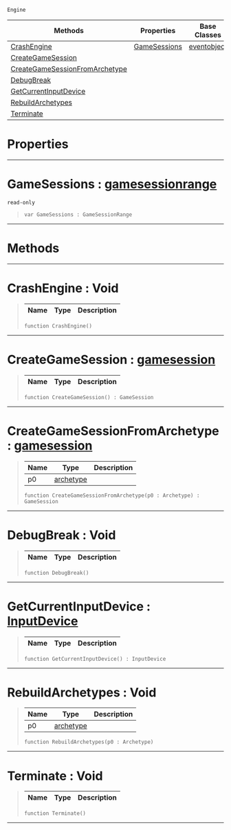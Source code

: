  `Engine`

|Methods|Properties|Base Classes|Derived Classes|
|---|---|---|---|
|[ CrashEngine](https://plasmaengine.github.io/PlasmaDocs/Plasma1/C++/code_reference/class_reference/engine.markdown#crashengine-void)|[ GameSessions](https://plasmaengine.github.io/PlasmaDocs/Plasma1/C++/code_reference/class_reference/engine.markdown#gamesessions-plasma-engine)|[eventobject](https://plasmaengine.github.io/PlasmaDocs/Plasma1/C++/code_reference/class_reference/eventobject.markdown)| |
|[ CreateGameSession](https://plasmaengine.github.io/PlasmaDocs/Plasma1/C++/code_reference/class_reference/engine.markdown#creategamesession-plasma-e)| | | |
|[ CreateGameSessionFromArchetype](https://plasmaengine.github.io/PlasmaDocs/Plasma1/C++/code_reference/class_reference/engine.markdown#creategamesessionfromarc)| | | |
|[ DebugBreak](https://plasmaengine.github.io/PlasmaDocs/Plasma1/C++/code_reference/class_reference/engine.markdown#debugbreak-void)| | | |
|[ GetCurrentInputDevice](https://plasmaengine.github.io/PlasmaDocs/Plasma1/C++/code_reference/class_reference/engine.markdown#getcurrentinputdevice-ze)| | | |
|[ RebuildArchetypes](https://plasmaengine.github.io/PlasmaDocs/Plasma1/C++/code_reference/class_reference/engine.markdown#rebuildarchetypes-void)| | | |
|[ Terminate](https://plasmaengine.github.io/PlasmaDocs/Plasma1/C++/code_reference/class_reference/engine.markdown#terminate-void)| | | |


 #  Properties


---  
 #  GameSessions : [gamesessionrange](https://plasmaengine.github.io/PlasmaDocs/Plasma1/C++/code_reference/class_reference/gamesessionrange.markdown)

 `read-only`

> 
> ``` lang=cpp, name=Lightning
> var GameSessions : GameSessionRange


---  
 #  Methods


---  
 #  CrashEngine : Void

> 
> |Name|Type|Description|
> |---|---|---|
> ``` lang=cpp, name=Lightning
> function CrashEngine()
> ``` 


---  
 #  CreateGameSession : [gamesession](https://plasmaengine.github.io/PlasmaDocs/Plasma1/C++/code_reference/class_reference/gamesession.markdown)

> 
> |Name|Type|Description|
> |---|---|---|
> ``` lang=cpp, name=Lightning
> function CreateGameSession() : GameSession
> ``` 


---  
 #  CreateGameSessionFromArchetype : [gamesession](https://plasmaengine.github.io/PlasmaDocs/Plasma1/C++/code_reference/class_reference/gamesession.markdown)

> 
> |Name|Type|Description|
> |---|---|---|
> |p0|[archetype](https://plasmaengine.github.io/PlasmaDocs/Plasma1/C++/code_reference/class_reference/archetype.markdown)| |
> ``` lang=cpp, name=Lightning
> function CreateGameSessionFromArchetype(p0 : Archetype) : GameSession
> ``` 


---  
 #  DebugBreak : Void

> 
> |Name|Type|Description|
> |---|---|---|
> ``` lang=cpp, name=Lightning
> function DebugBreak()
> ``` 


---  
 #  GetCurrentInputDevice : [InputDevice](https://plasmaengine.github.io/PlasmaDocs/Plasma1/C++/code_reference/enum_reference.markdown#inputdevice)

> 
> |Name|Type|Description|
> |---|---|---|
> ``` lang=cpp, name=Lightning
> function GetCurrentInputDevice() : InputDevice
> ``` 


---  
 #  RebuildArchetypes : Void

> 
> |Name|Type|Description|
> |---|---|---|
> |p0|[archetype](https://plasmaengine.github.io/PlasmaDocs/Plasma1/C++/code_reference/class_reference/archetype.markdown)| |
> ``` lang=cpp, name=Lightning
> function RebuildArchetypes(p0 : Archetype)
> ``` 


---  
 #  Terminate : Void

> 
> |Name|Type|Description|
> |---|---|---|
> ``` lang=cpp, name=Lightning
> function Terminate()
> ``` 


---  
 

 